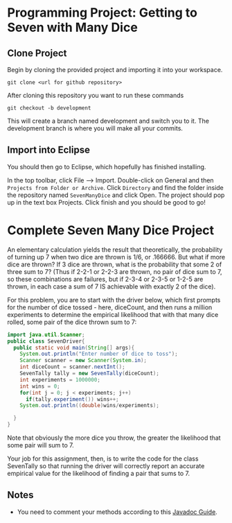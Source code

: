 # Programming Project: Getting to Seven with Many Dice

## Clone Project

Begin by cloning the provided project and importing it into your workspace.

`git clone <url for github repository>`

After cloning this repository you want to run these commands

`git checkout -b development`

This will create a branch named development and switch you to it. The development branch is where you will make all your commits.

## Import into Eclipse

You should then go to Eclipse, which hopefully has finished installing.

In the top toolbar, click File --> Import. Double-click on General and then `Projects from Folder or Archive`. Click `Directory` and find the folder inside the repository named `SevenManyDice` and click Open. The project should pop up in the text box Projects. Click finish and you should be good to go!

# Complete Seven Many Dice Project

An elementary calculation yields the result that theoretically, the probability of turning up 7 when two dice are thrown is 1/6, or .166666. But what if more dice are thrown? If 3 dice are thrown, what is the probability that some 2 of three sum to 7? (Thus if 2-2-1 or 2-2-3 are thrown, no pair of dice sum to 7, so these combinations are failures, but if 2-3-4 or 2-3-5 or 1-2-5 are thrown, in each case a sum of 7 IS achievable with exactly 2 of the dice).

For this problem, you are to start with the driver below, which first prompts for the number of dice tossed - here, diceCount, and then runs a million experiments to determine the empirical likelihood that with that many dice rolled, some pair of the dice thrown sum to 7:

```java
import java.util.Scanner;
public class SevenDriver{
  public static void main(String[] args){
    System.out.println("Enter number of dice to toss");
    Scanner scanner = new Scanner(System.in);
    int diceCount = scanner.nextInt();
    SevenTally tally = new SevenTally(diceCount);
    int experiments = 1000000;
    int wins = 0;
    for(int j = 0; j < experiments; j++)
      if(tally.experiment()) wins++;
    System.out.println((double)wins/experiments);

  }
}
```

Note that obviously the more dice you throw, the greater the likelihood that some pair will sum to 7.

Your job for this assignment, then, is to write the code for the class SevenTally so that running the driver will correctly report an accurate empirical value for the likelihood of finding a pair that sums to 7.

## Notes

- You need to comment your methods according to this [Javadoc Guide](https://github.com/jd12/liferay-portal/blob/master/readme/ADVANCED_JAVADOC_GUIDELINES.markdown).

